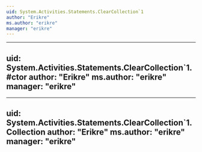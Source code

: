 ```yaml
---
uid: System.Activities.Statements.ClearCollection`1
author: "Erikre"
ms.author: "erikre"
manager: "erikre"
---
```


---
uid: System.Activities.Statements.ClearCollection`1.#ctor
author: "Erikre"
ms.author: "erikre"
manager: "erikre"
---

---
uid: System.Activities.Statements.ClearCollection`1.Collection
author: "Erikre"
ms.author: "erikre"
manager: "erikre"
---
